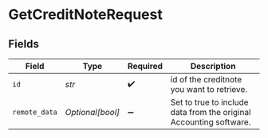 # GetCreditNoteRequest


## Fields

| Field                                                              | Type                                                               | Required                                                           | Description                                                        |
| ------------------------------------------------------------------ | ------------------------------------------------------------------ | ------------------------------------------------------------------ | ------------------------------------------------------------------ |
| `id`                                                               | *str*                                                              | :heavy_check_mark:                                                 | id of the creditnote you want to retrieve.                         |
| `remote_data`                                                      | *Optional[bool]*                                                   | :heavy_minus_sign:                                                 | Set to true to include data from the original Accounting software. |